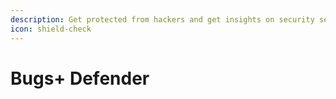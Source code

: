 ```yaml
---
description: Get protected from hackers and get insights on security settings for Bugs+
icon: shield-check
---
```


# Bugs+ Defender

